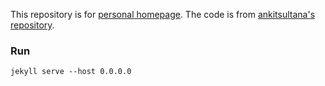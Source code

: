 This repository is for [personal homepage](https://kuhyeun-ko.github.io). The code is from [ankitsultana's repository](https://github.com/ankitsultana/researcher).

### Run
```
jekyll serve --host 0.0.0.0
```

